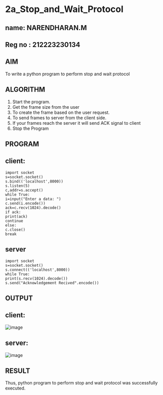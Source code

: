 # 2a_Stop_and_Wait_Protocol
## name: NARENDHARAN.M
## Reg no : 212223230134
## AIM 
To write a python program to perform stop and wait protocol
## ALGORITHM
1. Start the program.
2. Get the frame size from the user
3. To create the frame based on the user request.
4. To send frames to server from the client side.
5. If your frames reach the server it will send ACK signal to client
6. Stop the Program
## PROGRAM
## client:
```
import socket   
s=socket.socket()   
s.bind(('localhost',8000))  
s.listen(5)   
c,addr=s.accept()  
while True:   
i=input("Enter a data: ")   
c.send(i.encode())  
ack=c.recv(1024).decode()   
if ack:   
print(ack)   
continue   
else:   
c.close()  
break   
```
## server
```
import socket   
s=socket.socket()   
s.connect(('localhost',8000))   
while True:   
print(s.recv(1024).decode())   
s.send("Acknowledgement Recived".encode())
```
## OUTPUT
## client:
![image](https://github.com/narenm03/2a_Stop_and_Wait_Protocol/assets/152469427/27d489d2-da92-431e-857e-5d0ed3b0fefe)
## server:
![image](https://github.com/narenm03/2a_Stop_and_Wait_Protocol/assets/152469427/4dbaf577-5645-4416-8eff-b53e1ce1762c)

## RESULT
Thus, python program to perform stop and wait protocol was successfully executed.
